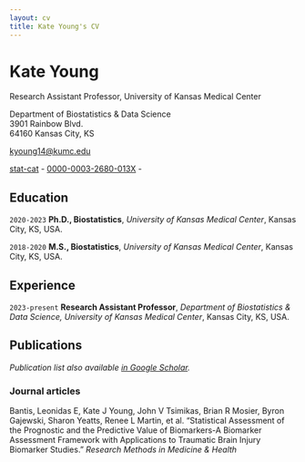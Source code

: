 ```yaml
---
layout: cv
title: Kate Young's CV
---
```

# Kate Young
Research Assistant Professor, University of Kansas Medical Center

Department of Biostatistics & Data Science<br/>
3901 Rainbow Blvd.<br/>
64160 Kansas City, KS<br/>

<a href="kyoung14@kumc.edu">kyoung14@kumc.edu</a>

<div id="webaddress">
  <a href="https://github.com/stat-cat"><i class="fa-brands fa-github"></i> stat-cat</a> - 
  <a href="https://orcid.org/0000-0003-2680-013X"><i class="fa-brands fa-orcid"></i>0000-0003-2680-013X</a> - 
</div>

## Education

`2020-2023`
**Ph.D., Biostatistics**, *University of Kansas Medical Center*, Kansas City, KS, USA.

`2018-2020`
**M.S., Biostatistics**, *University of Kansas Medical Center*, Kansas City, KS, USA.

## Experience

`2023-present`
**Research Assistant Professor**, *Department of Biostatistics & Data Science, University of Kansas Medical Center*, Kansas City, KS, USA.

## Publications

*Publication list also available [in Google Scholar](https://scholar.google.com/citations?user=hBhrbzQAAAAJ&hl=en).*


### Journal articles

Bantis, Leonidas E, Kate J Young, John V Tsimikas, Brian R Mosier, Byron Gajewski, Sharon Yeatts, Renee L Martin, et al. “Statistical Assessment of the Prognostic and the Predictive Value of Biomarkers-A Biomarker Assessment Framework with Applications to Traumatic Brain Injury Biomarker Studies.” *Research Methods in Medicine & Health*

